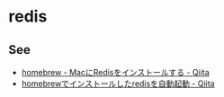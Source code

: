 # redis

## See

* [homebrew - MacにRedisをインストールする - Qiita](http://qiita.com/checkpoint/items/58b9b0193c0c46400eeb)
* [homebrewでインストールしたredisを自動起動 - Qiita](http://qiita.com/marqs/items/05cec2b1a305b50ee7b2)
